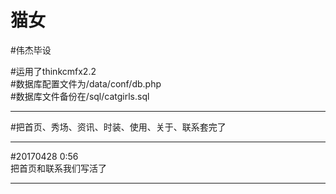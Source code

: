 # 猫女
#伟杰毕设

#运用了thinkcmfx2.2<br>
#数据库配置文件为/data/conf/db.php<br/>
#数据库文件备份在/sql/catgirls.sql<hr/>

#把首页、秀场、资讯、时装、使用、关于、联系套完了<hr/>

#20170428 0:56<br/>
把首页和联系我们写活了<hr/>
